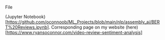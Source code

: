 File

(Jupyter Notebook)[https://github.com/oconnoob/ML_Projects/blob/main/nlp/assembly_ai/BERT%20Reviews.ipynb]. Corresponding page on my website (here)[https://www.ryansoconnor.com/video-review-sentiment-analysis]
